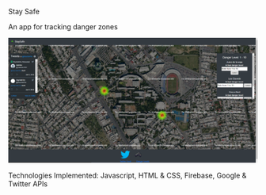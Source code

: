 Stay Safe

An app for tracking danger zones

![](images/preview.PNG)


Technologies Implemented: Javascript, HTML & CSS, Firebase, Google & Twitter APIs 
